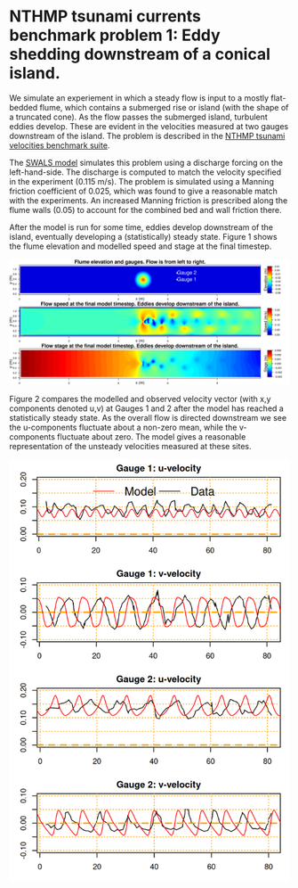 # NTHMP tsunami currents benchmark problem 1: Eddy shedding downstream of a conical island.

We simulate an experiement in which a steady flow is input to a mostly flat-bedded flume, which contains a submerged rise or island (with the shape of a truncated cone). As the flow passes the submerged island, turbulent eddies develop. These are evident in the velocities measured at two gauges downstream of the island. The problem is described in the [NTHMP tsunami velocities benchmark suite](http://coastal.usc.edu/currents_workshop/problems/prob1.html). 

The [SWALS model](model.f90) simulates this problem using a discharge forcing on the left-hand-side. The discharge is computed to match the velocity specified in the experiment (0.115 m/s). The problem is simulated using a Manning friction coefficient of 0.025, which was found to give a reasonable match with the experiments. An increased Manning friction is prescribed along the flume walls (0.05) to account for the combined bed and wall friction there. 

After the model is run for some time, eddies develop downstream of the island, eventually developing a (statistically) steady state. Figure 1 shows the flume elevation and modelled speed and stage at the final timestep.

![Figure 1: Flume elevation, and modelled snapshots of speed and stage at the final model timestep.](Model_elevation_and_speed.png)


Figure 2 compares the modelled and observed velocity vector (with x,y components denoted u,v) at Gauges 1 and 2 after the model has reached a statistically steady state. As the overall flow is directed downstream we see the u-components fluctuate about a non-zero mean, while the v-components fluctuate about zero. The model gives a reasonable representation of the unsteady velocities measured at these sites. 

![Figure 2: Comparison of modelled and observed velocity components at Gauges 1 and 2 (u in the downstream direction, v in the cross-channel direction).](Velocities_at_2_sites.png)
